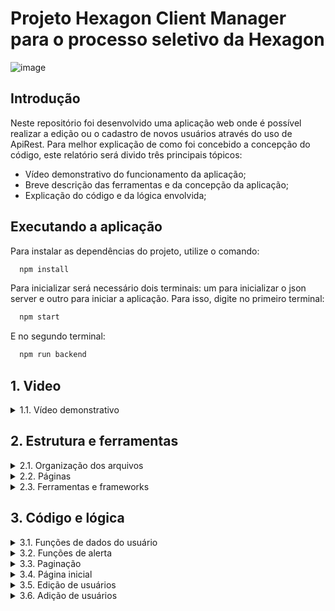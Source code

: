 # Projeto Hexagon Client Manager para o processo seletivo da Hexagon

![image](https://user-images.githubusercontent.com/112974999/208308889-815265b4-15bc-497f-adc3-232552d3b810.png)

## Introdução

Neste repositório foi desenvolvido uma aplicação web onde é possível realizar a edição ou o cadastro de novos usuários através do uso de ApiRest. Para melhor explicação de como foi concebido a concepção do código, este relatório será divido três principais tópicos:

* Vídeo demonstrativo do funcionamento da aplicação;
* Breve descrição das ferramentas e da concepção da aplicação;
* Explicação do código e da lógica envolvida;

## Executando a aplicação

Para instalar as dependências do projeto, utilize o comando:

  ```bash
    npm install
  ```

Para inicializar será necessário dois terminais: um para inicializar o json server e outro para iniciar a aplicação. Para isso, digite no primeiro terminal:

  ```bash
    npm start
  ```

E no segundo terminal:

  ```bash
    npm run backend
  ```
## 1. Video

<details>
  <summary>1.1. Vídeo demonstrativo</summary><br />
    [Assistir o vídeo] (https://clipchamp.com/watch/WcTxfhf6NcR)        
</details>

## 2. Estrutura e ferramentas
  
  <details>
    <summary>2.1. Organização dos arquivos</summary><br/>
    Para facilitar a leitura e otimização de funções, o código possui uma pasta principal onde se encontram todos os arquivos Javascript chamada <strong>src</strong>. Dentro desta existem os seguintes diretórios:
  
* <strong>functions</strong> - Dentro desta pasta existem arquivos com as funções usadas em todas as páginas da aplicação, ou seja, funções globais;
* <strong>component</strong> - Dentro desta pasta temos os componentes que serão renderizados em cada página da aplicação feita em React.js;
* <strong>pages</strong> - Dentro desta pasta temos as páginas da aplicação que renderizam os componentes dependendo do caminho que estamos (/edit, /home, etc)
  </details>
  
  <details>
    <summary>2.2. Páginas</summary><br/>
    A aplicação possui duas páginas principais, Main, página principal onde é mostrada ao usuário as informações dos clientes recuperados da API e a página de gerenciamento de usuários, podendo ser tanto para edição ou adição, dependendo do tipo de parâmetro que irá receber.
  </details>

  <details>
    <summary>2.3. Ferramentas e frameworks</summary><br/>
    O framework Bootstrap foi usado para realizar a estilização de todos os botões (confirmação, deletar, etc), campos de input (texto e select) e para a paginação. Para a criação de um site que terá a API contendo os usuários foi necessário o uso da ferramenta json server. Criando a pasta <strong>db</strong> no diretório principal da aplicação, e, dentro dela, o arquivo db.json, podemos inicializar uma API vazia ou não. No caso desta aplicação, já foi pré criado alguns usuários para facilitar alguns testes.<br/>
  Para realizar as requisições à API foi optado o uso do Axios. Com ele é possível realizar a atualização de usuário da API, a remoção e a adição através dos comandos GET, DELETE, PUT e POST. Por fim, para o envio de avisos foi utilizado o SweetAlert2. Com ele é possível criar janelas de confirmação, erros já pré definidas, podendo alterar a mensagem, as opções e o que será feito após seu aviso.
  </details>

## 3. Código e lógica

  <details>
    <summary>3.1. Funções de dados do usuário</summary><br/>
    De modo a melhorar o uso das funções de recuperar dados de usuários, todas as funções relativas a esta funcionalidade estão no diretório src/functions/userManager.js.
		Neste arquivo podemos editar a URL de origem da API para que a ferramenta Axios possa trabalhar com os dados. Se quisermos ler os usuários da API, usamos a função getUsers() que chama a função Axios.get e retorna um Array de Objetos com todos os dados dos clientes (nome, email, etc).<br/> 
		Para deletarmos um usuários utilizamos a função deleteUser(id). Passando o id do usuário o Axios irá executar a função Axios.delete e remover o usuário da API.<br/>
		Para atualizar um cliente, usamos a função updateUser(id, data), onde id é o id do cliente que queremos atualizar e data as informações que queremos atualizar, onde esta se encontra em forma de objeto.<br/>
		Por último, temos a função addUser(data) que recebe um objeto com as informações do usuário a ser adicionado e chama a função Axios.post para adicioná-lo na API.
  </details>

  <details>
    <summary>3.2. Funções de alerta</summary><br/>
		Para ajudar visualmente o usuário da aplicação, existem dois tipos de função que irão mostrar na tela uma mensagem que se encontram em src/functions/alert.js. A alertMessage(message, action) recebe uma mensagem para mostrar ao usuário e uma action, deletar, adicionar, atualizar. Este alerta também mostra duas opções de confirmar ou cancelar. Caso o usuário confirme, é retornada a mensagem de 'success', caso contrário, 'cancel'.<br/>
		A segunda função é a formError() usada para exibir uma mensagem de erro caso o usuário esqueça de preencher algum campo quando estiver adicionando ou editando um usuário.
  </details>

  <details>
    <summary>3.3. Paginação</summary><br/>
		A lógica de como é feita a paginação pode ser vista no arquivo src/functions/pagination.js. A principal função é a createPagination:
	
* Recebe como parâmetros um array com os usuários, a quantidade de usuários a ser mostrado por página, a página atual da paginação em que o usuário se encontra e uma função que é adicionada no onClick de cada botão de paginação.<br/>
	
		Primeiro, essa função chama a setMaxPages que passando os parâmetros array de usuários e usuários por página e calcula quantas páginas devem existir. Dividindo o tamanho do array pelo número de usuários por página e, com este resultado, fazendo um Math.ceil conseguimos este valor. Por exemplo: caso o número de usuários por página seja 5 e existam 6 usuários, o Math.ceil irá arredondar o valor para cima retornando 2 páginas.<br/>
		Após termos este valor, a função createPagination irá verificar se serão exibidas mais de 3 páginas, pois, por padrão, a aplicação apenas mostra 3 páginas de paginação, por exemplo (1, 2, 3) ou (3, 4, 5). Caso o usuário esteja na primeira página e só exista uma página, será criado dinamicamente apenas um botão, e se por acaso esteja na primeira página e existam 20 páginas, serão criados 3 botões (1, 2, 3).<br/>
		A função que foi passada como parâmetro será chamada no evento de clique da página escolhida pelo usuário. Esta função irá alterar o estado do componente chamado currentPage e recarregar a função createPagination, porém, dessa vez, passando a nova página atual como parâmetro. Assim, caso esteja na página 2 irão ser mostrados os botões (1, 2, 3), na página 5 (4, 5, 6), e assim por diante.<br/>
		A visualização de usuários na página é dada pela função showUsersOnPage que recebe como parâmetros o array de usuários, a quantidade de usuários por página e a página que a aplicação se encontra. O último usuário a ser mostrado é o de index (paginaAtual * usuáriosPorPágina - 1) e o número mínimo é ((paginaAtual - 1) * usuáriosPorPágina).<br/>
		Explicação: Imaginando que a aplicação se encontra na página 2, mostrando 10 usuários por página e com um array de 50 usuários. Deve-se mostrar os usuários de index 10 a 19, assim o primeiro usuário é, segundo a fórmula, (2 - 1) * 10 = 10. O último usuário será o (2 * 10 - 1) = 19, ou seja, a função irá retornar o array filtrado com os usuários de index 10 a 19.
  </details>

  <details>
    <summary>3.4. Página inicial</summary><br/>
    Ao iniciarmos a página o React.js verificará qual o caminho da URL que o usuário se encontra. Como ele está na página principal irá renderizar a página Home ('/'). Nesta página é chamada a função componentDidMouth() para fazer o carregamento da API através da função getUsers e salvar o resultado no estado users.<br/>
		Para o filtro de busca são renderizados 4 inputs com as informações nome, cpf, cidade e usuários por página, e, cada vez que o usuário altera alguns destes campos a função handleChange é chamada e atualiza o estado de cada um dos filtros. Com esta atualização, antes de ser renderizado os usuários, a função filterUsers é chamada, e recebe o array de usuários, e, caso um dos estados de filtro seja diferente de undefined (usuário escreveu algo), é realizado um array.filter para definir o novo array de usuários a ser mostrado.<br/>
		Após este filtro o componente UserTable é renderizado, e recebe como props o array de usuários. Este componente renderiza uma lista dinamicamente dependendo de quantos usuários foram passados. A lista possui as informações de cada usuário e dois botões, Excluir e Editar. O botão Excluir recebe a função onClick handleDelete que exibe um mensagem se realmente deseja remover o usuário com as opções sim e cancel. Caso confirme, a função deleteUser é chamada e o usuário é deletado. O botão Edit transfere a página para o link ('/edit/id_do_usuário') para realizar as modificações.<br/>
		O botão adicionar que se encontra no canto superior direito da tabela redireciona a pessoa para o link ('/add') onde é possível adicionar novos usuários.
		Por último, a paginação é renderizada abaixo da lista (sua explicação pode ser vista no item 3.3).
		</details>

  <details>
    <summary>3.5. Edição de usuários</summary><br/>
			Ao clicar no botão Editar de um usuário a aplicação é redirecionada para a página ('/dit/id_do_usuario'). Nesta página, temos todos os campos de informação já preenchidos através do componentDidMount() que chama a função de getUsers e find neste array para achar o usuário com o id necessário e alterar o estado da aplicação com as informações recebidas. Ao preencher qualquer input a função handleChange é chamada, e altera o estado da aplicação.<br/>
			Caso a pessoa clique em Salvar, a função alertMessage será chamada mostrando um aviso com as opções de prosseguir ou não. Caso prossiga, a função retorna 'success' e a função updateUser é chamada atualizando os dados e redirecionando a aplicação para a página home.<br/>
			Caso a pessoa esqueça de preencher qualquer campo, a função formError é chamada exibindo uma mensagem de erro alertando que todos os campos precisam ser preenchidos.
		</details>

  <details>
    <summary>3.6. Adição de usuários</summary><br/>
			A página de adição utiliza os mesmos métodos da de edição, pois foi utilizado o mesmo componente. Porém existem algumas mudanças. Como não há informações prévias de usuário, os estados são carregados como uma string vazia sendo alterados à medida que o usuário preenche os campos. A mensagem de confirmação é alterada para se realmente deseja adicionar um usuário e na confirmação é chamada a função addUser para adicionar na API.
		</details>
